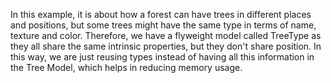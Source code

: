 In this example, it is about how a forest can have trees 
in different places and positions, but some trees might have 
the same type in terms of name, texture and color. Therefore, 
we have a flyweight model called TreeType as they all share
the same intrinsic properties, but they don't share position.
In this way, we are just reusing types instead of having all
this information in the Tree Model, which helps in reducing 
memory usage.